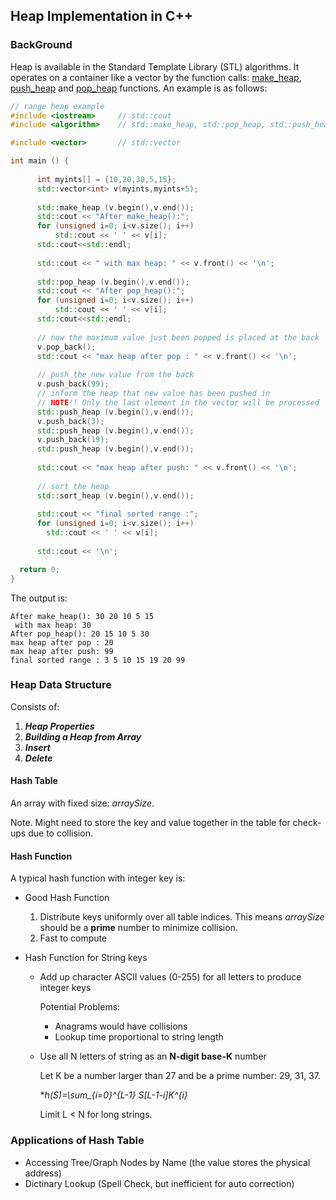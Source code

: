 Heap Implementation in C++ 
------------

### BackGround
Heap is available in the Standard Template Library (STL) algorithms. It operates on a container like a vector by the function calls: [make_heap][1], [push_heap][2] and [pop_heap][3] functions. An example is as follows:

~~~ cpp
// range heap example
#include <iostream>     // std::cout
#include <algorithm>    // std::make_heap, std::pop_heap, std::push_heap, std::sort_heap

#include <vector>       // std::vector

int main () {
	
	  int myints[] = {10,20,30,5,15};
	  std::vector<int> v(myints,myints+5);
	
	  std::make_heap (v.begin(),v.end());
	  std::cout << "After make_heap():";
	  for (unsigned i=0; i<v.size(); i++)
		  std::cout << ' ' << v[i];
	  std::cout<<std::endl;
	  
	  std::cout << " with max heap: " << v.front() << '\n';
	
	  std::pop_heap (v.begin(),v.end()); 
	  std::cout << "After pop_heap():";
	  for (unsigned i=0; i<v.size(); i++)
		  std::cout << ' ' << v[i];
	  std::cout<<std::endl;
	  
	  // now the maximum value just been popped is placed at the back
	  v.pop_back();
	  std::cout << "max heap after pop : " << v.front() << '\n';
	
	  // push the new value from the back
	  v.push_back(99); 
	  // inform the heap that new value has been pushed in
  	  // NOTE!! Only the last element in the vector will be processed
	  std::push_heap (v.begin(),v.end());
	  v.push_back(3);
	  std::push_heap (v.begin(),v.end());
	  v.push_back(19);
	  std::push_heap (v.begin(),v.end());
	  
	  std::cout << "max heap after push: " << v.front() << '\n';
	
	  // sort the heap 
	  std::sort_heap (v.begin(),v.end());
	
	  std::cout << "final sorted range :";
	  for (unsigned i=0; i<v.size(); i++)
	    std::cout << ' ' << v[i];
	
	  std::cout << '\n';

  return 0;
}
~~~

The output is:

~~~
After make_heap(): 30 20 10 5 15
 with max heap: 30
After pop_heap(): 20 15 10 5 30
max heap after pop : 20
max heap after push: 99
final sorted range : 3 5 10 15 19 20 99
~~~



### Heap Data Structure

Consists of:

1. ***Heap Properties***
2. ***Building a Heap from Array***
3. ***Insert***
4. ***Delete***

#### Hash Table

An array with fixed size: *arraySize*. 

Note. Might need to store the key and value together in the table for check-ups due to collision.


#### Hash Function

A typical hash function with integer key is:



* Good Hash Function

	1. Distribute keys uniformly over all table indices. This means *arraySize* should 
be a **prime** number to minimize collision.
	2. Fast to compute

* Hash Function for String keys

	- Add up character ASCII values (0-255) for all letters to produce integer keys

		Potential Problems:
		* Anagrams would have collisions
		* Lookup time proportional to string length
		
	- Use all N letters of string as an **N-digit base-K** number

		Let K be a number larger than 27 and be a prime number: 29, 31, 37.
		
		**h(S)=\sum_{i=0}^{L-1} S[L-1-i]*K^{i}**
		
		Limit L < N for long strings.
		


	


### Applications of Hash Table

* Accessing Tree/Graph Nodes by Name (the value stores the physical address)
* Dictinary Lookup (Spell Check, but inefficient for auto correction)



[1]: http://www.cplusplus.com/reference/algorithm/make_heap/
[2]: http://www.cplusplus.com/reference/algorithm/push_heap/
[3]: http://www.cplusplus.com/reference/algorithm/pop_heap/


